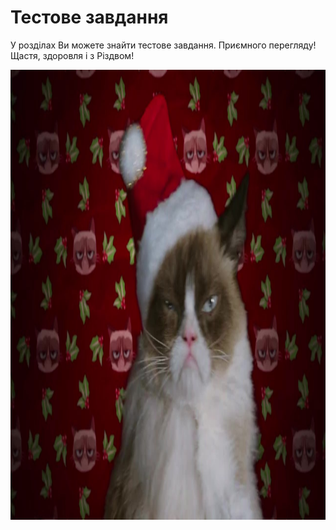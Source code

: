 # Тестове завдання
<div class="space">
<p>У розділах Ви можете знайти тестове завдання. Приємного перегляду! Щастя, здоровля і з Різдвом!</p>
</div>
</div>
<div class="space">
<div class="center">	
<img src="../pics/maxresdefault.jpg" width="1280" height="720" class="center"/>
</div>
</div>
